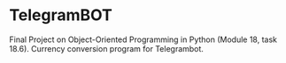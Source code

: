 # TelegramBOT
Final Project on Object-Oriented Programming in Python (Module 18, task 18.6).
Currency conversion program for Telegrambot.
